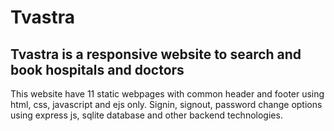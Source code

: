 # Tvastra

## Tvastra is a responsive website to search and book  hospitals and doctors

This website have 11 static webpages with common header and footer using html, css, javascript and ejs only.
Signin, signout, password change options using express js, sqlite database and other backend technologies.